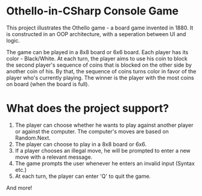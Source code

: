 # Othello-in-CSharp Console Game
This project illustrates the Othello game - a board game invented in 1880.
It is constructed in an OOP architecture, with a seperation between UI and logic.

The game can be played in a 8x8 board or 6x6 board.
Each player has its color - Black/White.
At each turn, the player aims to use his coin to block the second player's sequence of coins that is blocked on the other side by another coin of his. By that, the sequence of coins turns color in favor of the player who's currently playing.
The winner is the player with the most coins on board (when the board is full).

# What does the project support?
1. The player can choose whether he wants to play against another player or against the computer. The computer's moves are based on Random.Next.
2. The player can choose to play in a 8x8 board or 6x6.
3. If a player chooses an illegal move, he will be prompted to enter a new move with a relevant message.
4. The game prompts the user whenever he enters an invalid input (Syntax etc.)
5. At each turn, the player can enter 'Q' to quit the game.

And more!
